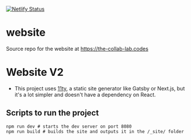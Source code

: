 [![Netlify Status](https://api.netlify.com/api/v1/badges/d419806f-0315-41c6-917a-52167ab9902c/deploy-status)](https://app.netlify.com/sites/the-collab-lab/deploys)

# website

Source repo for the website at https://the-collab-lab.codes

# Website V2

- This project uses [11ty](https://www.11ty.dev/), a static site generator like Gatsby or Next.js, but it's a lot simpler and doesn't have a dependency on React.

## Scripts to run the project

```
npm run dev # starts the dev server on port 8080
npm run build # builds the site and outputs it in the /_site/ folder
```
